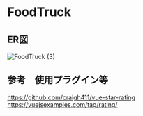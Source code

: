 # FoodTruck


## ER図
![FoodTruck (3)](https://user-images.githubusercontent.com/54837280/131238191-90bc682f-379a-414d-9b37-0ed2fb759c0b.png)

## 参考　使用プラグイン等
https://github.com/craigh411/vue-star-rating  
https://vuejsexamples.com/tag/rating/
